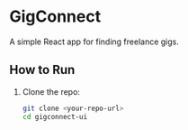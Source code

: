 # GigConnect

A simple React app for finding freelance gigs.

## How to Run
1. Clone the repo:
   ```bash
   git clone <your-repo-url>
   cd gigconnect-ui
